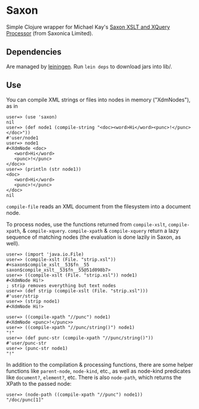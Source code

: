 Saxon
=====

Simple Clojure wrapper for Michael Kay's [Saxon XSLT and XQuery Processor][saxonica] (from
Saxonica Limited). 

Dependencies
------------

Are managed by [leiningen](http://github.com/technomancy/leiningen). Run `lein deps` to download 
jars into lib/. 

Use
---

You can compile XML strings or files into nodes in memory ("XdmNodes"), as in

    user=> (use 'saxon)
    nil
    user=> (def node1 (compile-string "<doc><word>Hi</word><punc>!</punc></doc>"))
    #'user/node1
    user=> node1
    #<XdmNode <doc>
       <word>Hi</word>
       <punc>!</punc>
    </doc>>
    user=> (println (str node1))
    <doc>
       <word>Hi</word>
       <punc>!</punc>
    </doc>
    nil

`compile-file` reads an XML document from the filesystem into a document node.

To process nodes, use the functions returned from `compile-xslt`, `compile-xpath`,
& `compile-xquery`. `compile-xpath` & `compile-xquery` return a lazy sequence of 
matching nodes (the evaluation is done lazily in Saxon, as well).

    user=> (import 'java.io.File)
    user=> (compile-xslt (File. "strip.xsl"))
    #<saxon$compile_xslt__53$fn__55 saxon$compile_xslt__53$fn__55@51d098b7>
    user=> ((compile-xslt (File. "strip.xsl")) node1)
    #<XdmNode Hi!>
    ; strip removes everything but text nodes
    user=> (def strip (compile-xslt (File. "strip.xsl")))
    #'user/strip
    user=> (strip node1)
    #<XdmNode Hi!>

    user=> ((compile-xpath "//punc") node1)
    #<XdmNode <punc>!</punc>>
    user=> ((compile-xpath "//punc/string()") node1)
    "!"
    user=> (def punc-str (compile-xpath "//punc/string()"))
    #'user/punc-str
    user=> (punc-str node1)
    "!"


In addition to the compilation & processing functions, there are some helper
functions like `parent-node`, `node-kind`, etc., as well as node-kind predicates
like `document?`, `element?`, etc. There is also `node-path`, which returns the
XPath to the passed node:

    user=> (node-path ((compile-xpath "//punc") node1))
    "/doc/punc[1]"
 


   [saxonica]: http://saxonica.com/
   [sfdl]: http://sourceforge.net/project/showfiles.php?group_id=29872&package_id=21888
